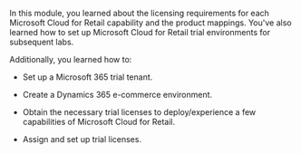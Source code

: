 In this module, you learned about the licensing requirements for each Microsoft Cloud for Retail capability and the product mappings. You've also learned how to set up Microsoft Cloud for Retail trial environments for subsequent labs. 

Additionally, you learned how to:

- Set up a Microsoft 365 trial tenant.

- Create a Dynamics 365 e-commerce environment.

- Obtain the necessary trial licenses to deploy/experience a few capabilities of Microsoft Cloud for Retail.

- Assign and set up trial licenses.

